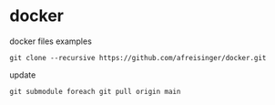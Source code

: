 # docker

docker files examples

```
git clone --recursive https://github.com/afreisinger/docker.git
```
update

```
git submodule foreach git pull origin main
```
